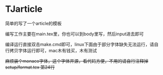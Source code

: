﻿TJarticle
=========

简单的写了一个article的模板

编写工作主要在main.tex里，你也可以到body里写，然后input进去即可

编译运行直接双击make.cmd即可，linux下面由于部分字体缺失无法运行，请自行拷贝字体运行即可，mac木有钱买，木有测试

~~麻烦装个monaco字体，这个字体开源，看代码方便，不用的请自行注释掉setup/format.tex 第24行~~

